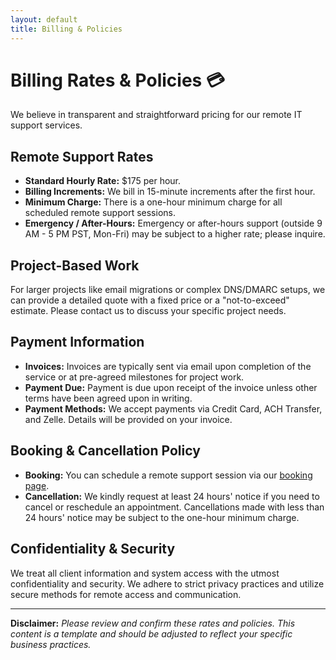 ```yaml
---
layout: default
title: Billing & Policies
---
```


# Billing Rates & Policies 💳

We believe in transparent and straightforward pricing for our remote IT support services.

## Remote Support Rates

* **Standard Hourly Rate:** $175 per hour.
* **Billing Increments:** We bill in 15-minute increments after the first hour.
* **Minimum Charge:** There is a one-hour minimum charge for all scheduled remote support sessions.
* **Emergency / After-Hours:** Emergency or after-hours support (outside 9 AM - 5 PM PST, Mon-Fri) may be subject to a higher rate; please inquire.

## Project-Based Work

For larger projects like email migrations or complex DNS/DMARC setups, we can provide a detailed quote with a fixed price or a "not-to-exceed" estimate. Please contact us to discuss your specific project needs.

## Payment Information

* **Invoices:** Invoices are typically sent via email upon completion of the service or at pre-agreed milestones for project work.
* **Payment Due:** Payment is due upon receipt of the invoice unless other terms have been agreed upon in writing.
* **Payment Methods:** We accept payments via Credit Card, ACH Transfer, and Zelle. Details will be provided on your invoice.

## Booking & Cancellation Policy

* **Booking:** You can schedule a remote support session via our [booking page](https://schedule.it-help.tech/).
* **Cancellation:** We kindly request at least 24 hours' notice if you need to cancel or reschedule an appointment. Cancellations made with less than 24 hours' notice may be subject to the one-hour minimum charge.

## Confidentiality & Security

We treat all client information and system access with the utmost confidentiality and security. We adhere to strict privacy practices and utilize secure methods for remote access and communication.

---
**Disclaimer:** *Please review and confirm these rates and policies. This content is a template and should be adjusted to reflect your specific business practices.*
